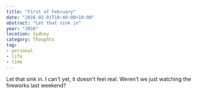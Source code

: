 ```yaml
---
title: "First of February"
date: "2016-02-01T10:40:00+10:00"
abstract: "Let that sink in"
year: "2016"
location: Sydney
category: Thoughts
tag:
- personal
- life
- time
---
```

Let that sink in. I can't yet, it doesn't feel real. Weren't we just watching the fireworks last weekend?


